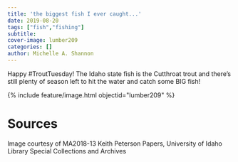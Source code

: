 ```yaml
---
title: 'the biggest fish I ever caught...'
date: 2019-08-20
tags: ["fish","fishing"]
subtitle: 
cover-image: lumber209
categories: []
author: Michelle A. Shannon
---
```


Happy #TroutTuesday! The Idaho state fish is the Cutthroat trout and there’s still plenty of season left to hit the water and catch some BIG fish!

{% include feature/image.html objectid="lumber209" %}

# Sources

Image courtesy of MA2018-13 Keith Peterson Papers, University of Idaho Library Special Collections and Archives